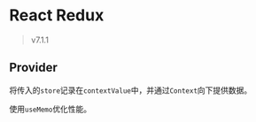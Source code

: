 # React Redux

> v7.1.1

## Provider

将传入的`store`记录在`contextValue`中，并通过`Context`向下提供数据。

使用`useMemo`优化性能。

